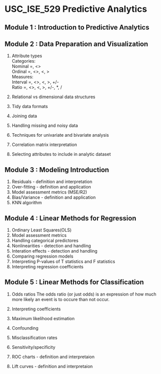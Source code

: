 # USC_ISE_529 Predictive Analytics

## Module 1 : Introduction to Predictive Analytics


## Module 2 : Data Preparation and Visualization

1. Attribute types  
Categories:  
Nominal =, <>  
Ordinal =, <>, <, >  
Measures:  
Interval =, <>, <, >, +/-  
Ratio =, <>, <, >, +/-, *, /  

2. Relational vs dimensional data structures

3. Tidy data formats

4. Joining data

5. Handling missing and noisy data

6. Techniques for univariate and bivariate analysis

7. Correlation matrix interpretation

8. Selecting attributes to include in analytic dataset


## Module 3 : Modeling Introduction 

1. Residuals - definition and interpretation
2. Over-fitting - definition and application
3. Model assessment metrics (MSE/R2)
4. Bias/Variance - definition and application
5. KNN algorithm

## Module 4 : Linear Methods for Regression

1. Ordinary Least Squares(OLS)
2. Model assessment metrics
3. Handling categorical predictores
4. Nonlinearities - detection and handling
5. Interation effects - detection and handling
6. Comparing regression models
7. Interpreting P-values of T statistics and F statistics
8. Interpreting regression coefficients

## Module 5 : Linear Methods for Classification

1. Odds ratios
The odds ratio (or just odds) is an expression of how much more likely an event is to occure than not occur.  
2. Interpreting coefficients

3. Maximum likelihood estimation

4. Confounding

5. Misclassification rates

6. Sensitivity/specificity

7. ROC charts - definition and interpretaion

8. Lift curves - definition and interpretaion
